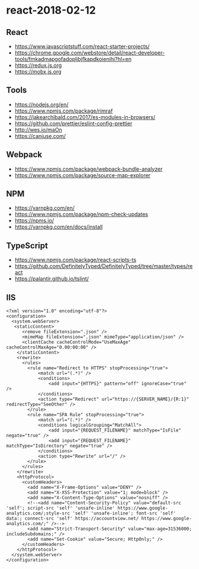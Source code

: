 # react-2018-02-12


## React
* https://www.javascriptstuff.com/react-starter-projects/
* https://chrome.google.com/webstore/detail/react-developer-tools/fmkadmapgofadopljbjfkapdkoienihi?hl=en
* https://redux.js.org
* https://mobx.js.org

## Tools
* https://nodejs.org/en/
* https://www.npmjs.com/package/rimraf
* https://jakearchibald.com/2017/es-modules-in-browsers/
* https://github.com/prettier/eslint-config-prettier
* http://wes.io/maOn
* https://caniuse.com/


## Webpack
* https://www.npmjs.com/package/webpack-bundle-analyzer
* https://www.npmjs.com/package/source-map-explorer


## NPM
* https://yarnpkg.com/en/
* https://www.npmjs.com/package/npm-check-updates
* https://npms.io/
* https://yarnpkg.com/en/docs/install


## TypeScript
* https://www.npmjs.com/package/react-scripts-ts
* https://github.com/DefinitelyTyped/DefinitelyTyped/tree/master/types/react
* https://palantir.github.io/tslint/

## IIS
```
<?xml version="1.0" encoding="utf-8"?>
<configuration>
  <system.webServer>
   <staticContent>
      <remove fileExtension=".json" />
      <mimeMap fileExtension=".json" mimeType="application/json" />
      <clientCache cacheControlMode="UseMaxAge" cacheControlMaxAge="0.00:00:00" />
    </staticContent>    
    <rewrite>
      <rules>
        <rule name="Redirect to HTTPS" stopProcessing="true">
            <match url="(.*)" />
            <conditions>
                <add input="{HTTPS}" pattern="off" ignoreCase="true" />
            </conditions>
            <action type="Redirect" url="https://{SERVER_NAME}/{R:1}" redirectType="SeeOther" />
        </rule>
        <rule name="SPA Rule" stopProcessing="true">
            <match url="(.*)" />
            <conditions logicalGrouping="MatchAll">
                <add input="{REQUEST_FILENAME}" matchType="IsFile" negate="true" />
                <add input="{REQUEST_FILENAME}" matchType="IsDirectory" negate="true" />
            </conditions>
            <action type="Rewrite" url="/" />
        </rule>        
      </rules>
    </rewrite>
    <httpProtocol>
      <customHeaders>
        <add name="X-Frame-Options" value="DENY" /> 
        <add name="X-XSS-Protection" value="1; mode=block" /> 
        <add name="X-Content-Type-Options" value="nosniff" />
        <!--<add name="Content-Security-Policy" value="default-src 'self'; script-src 'self' 'unsafe-inline' https://www.google-analytics.com/;style-src 'self' 'unsafe-inline'; font-src 'self' data:; connect-src 'self' https://accountview.net/ https://www.google-analytics.com/;" />-->
        <add name="Strict-Transport-Security" value="max-age=31536000; includeSubdomains;" />
        <add name="Set-Cookie" value="Secure; HttpOnly;" />
      </customHeaders>
    </httpProtocol>
  </system.webServer>
</configuration>
```
